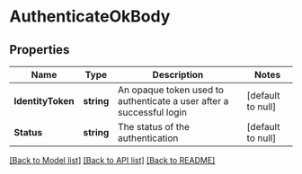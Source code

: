 # AuthenticateOkBody

## Properties
Name | Type | Description | Notes
------------ | ------------- | ------------- | -------------
**IdentityToken** | **string** | An opaque token used to authenticate a user after a successful login | [default to null]
**Status** | **string** | The status of the authentication | [default to null]

[[Back to Model list]](../README.md#documentation-for-models) [[Back to API list]](../README.md#documentation-for-api-endpoints) [[Back to README]](../README.md)


